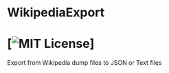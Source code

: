 # WikipediaExport
[![MIT License](https://img.shields.io/github/license/wolfgarbe/wikipediaexport.svg)]
========
Export from Wikipedia dump files to JSON or Text files
